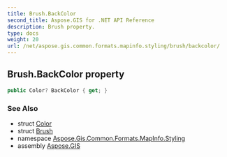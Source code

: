 ```yaml
---
title: Brush.BackColor
second_title: Aspose.GIS for .NET API Reference
description: Brush property. 
type: docs
weight: 20
url: /net/aspose.gis.common.formats.mapinfo.styling/brush/backcolor/
---
```

## Brush.BackColor property

```csharp
public Color? BackColor { get; }
```

### See Also

* struct [Color](../../color/)
* struct [Brush](../)
* namespace [Aspose.Gis.Common.Formats.MapInfo.Styling](../../brush/)
* assembly [Aspose.GIS](../../../)


